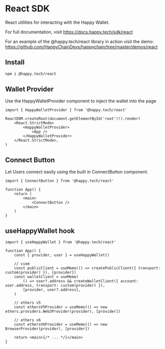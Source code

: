 # React SDK

React utilities for interacting with the Happy Wallet. 

For full documentation, visit https://docs.happy.tech/sdk/react

For an example of the @happy.tech/react library in action visit the demo: https://github.com/HappyChainDevs/happychain/tree/master/demos/react

## Install

```sh
npm i @happy.tech/react
```

## Wallet Provider

Use the HappyWalletProvider component to inject the wallet into the page

```tsx
import { HappyWalletProvider } from '@happy.tech/react'

ReactDOM.createRoot(document.getElementById('root')!).render(
    <React.StrictMode>
        <HappyWalletProvider>
            <App />
        </HappyWalletProvider>
    </React.StrictMode>,
)
```


## Connect Button

Let Users connect easily using the built in ConnectButton component.

```tsx
import { ConnectButton } from '@happy.tech/react'

function App() {
    return (
        <main>
            <ConnectButton />
        </main>
    )
}
```

## useHappyWallet hook

```tsx
import { useHappyWallet } from '@happy.tech/react'

function App() {
    const { provider, user } = useHappyWallet()

    // viem
    const publicClient = useMemo(() => createPublicClient({ transport: custom(provider) }), [provider])
    const walletClient = useMemo(
        () => user?.address && createWalletClient({ account: user.address, transport: custom(provider) }),
        [provider, user?.address],
    )

    // ethers v5
    const ethersV5Provider = useMemo(() => new ethers.providers.Web3Provider(provider), [provider])

    // ethers v6
    const ethersV6Provider = useMemo(() => new BrowserProvider(provider), [provider])

    return <main>{/* ... */}</main>
}
```
